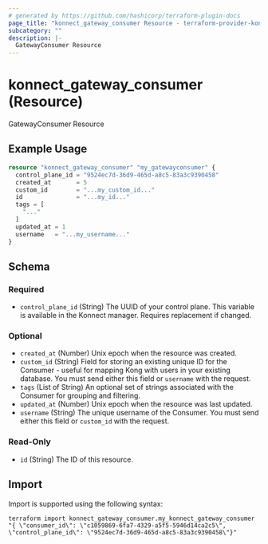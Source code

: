 ```yaml
---
# generated by https://github.com/hashicorp/terraform-plugin-docs
page_title: "konnect_gateway_consumer Resource - terraform-provider-konnect"
subcategory: ""
description: |-
  GatewayConsumer Resource
---
```


# konnect_gateway_consumer (Resource)

GatewayConsumer Resource

## Example Usage

```terraform
resource "konnect_gateway_consumer" "my_gatewayconsumer" {
  control_plane_id = "9524ec7d-36d9-465d-a8c5-83a3c9390458"
  created_at       = 5
  custom_id        = "...my_custom_id..."
  id               = "...my_id..."
  tags = [
    "..."
  ]
  updated_at = 1
  username   = "...my_username..."
}
```

<!-- schema generated by tfplugindocs -->
## Schema

### Required

- `control_plane_id` (String) The UUID of your control plane. This variable is available in the Konnect manager. Requires replacement if changed.

### Optional

- `created_at` (Number) Unix epoch when the resource was created.
- `custom_id` (String) Field for storing an existing unique ID for the Consumer - useful for mapping Kong with users in your existing database. You must send either this field or `username` with the request.
- `tags` (List of String) An optional set of strings associated with the Consumer for grouping and filtering.
- `updated_at` (Number) Unix epoch when the resource was last updated.
- `username` (String) The unique username of the Consumer. You must send either this field or `custom_id` with the request.

### Read-Only

- `id` (String) The ID of this resource.

## Import

Import is supported using the following syntax:

```shell
terraform import konnect_gateway_consumer.my_konnect_gateway_consumer "{ \"consumer_id\": \"c1059869-6fa7-4329-a5f5-5946d14ca2c5\",  \"control_plane_id\": \"9524ec7d-36d9-465d-a8c5-83a3c9390458\"}"
```
